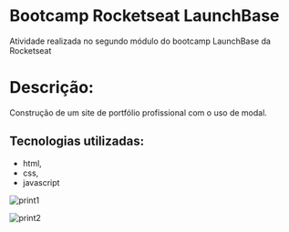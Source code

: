 # Bootcamp Rocketseat LaunchBase

Atividade realizada no segundo módulo do bootcamp LaunchBase da Rocketseat

# Descrição: 

Construção de um site de portfólio profissional com o uso de modal.

## Tecnologias utilizadas:
- html,
- css,
- javascript

![print1](https://user-images.githubusercontent.com/59126841/87193294-c86f2480-c2ce-11ea-9a60-006193ad2784.png)


![print2](https://user-images.githubusercontent.com/59126841/87193298-ca38e800-c2ce-11ea-8e35-7f174e99bfb6.png)
